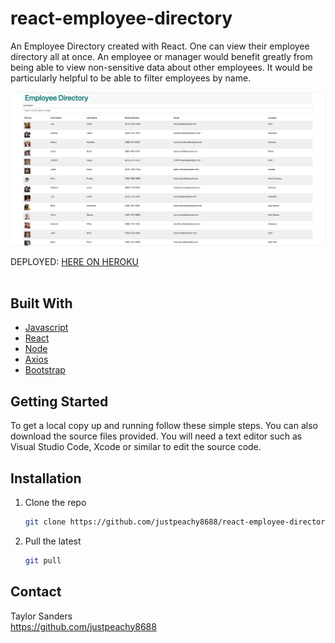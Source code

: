# react-employee-directory
An Employee Directory created with React. One can view their employee directory all at once. An employee or manager would benefit greatly from being able to view non-sensitive data about other employees. It would be particularly helpful to be able to filter employees by name.

![Example Screenshot](public/Employee-pic.png)
<br>

DEPLOYED: [HERE ON HEROKU](https://polar-citadel-98159.herokuapp.com/)
<br>
<br>

## Built With

* [Javascript](https://www.w3schools.com/)
* [React](https://www.w3schools.com/)
* [Node](https://nodejs.org/)
* [Axios](https://www.w3schools.com/)
* [Bootstrap](https://getbootstrap.com/)

## Getting Started
To get a local copy up and running follow these simple steps. You can also download the source files provided. You will need a text editor such as Visual Studio Code, Xcode or similar to edit the source code.

## Installation
1. Clone the repo
   ```sh
   git clone https://github.com/justpeachy8688/react-employee-directory
   ```

2. Pull the latest
   ```sh
   git pull

## Contact

Taylor Sanders<br>
https://github.com/justpeachy8688
